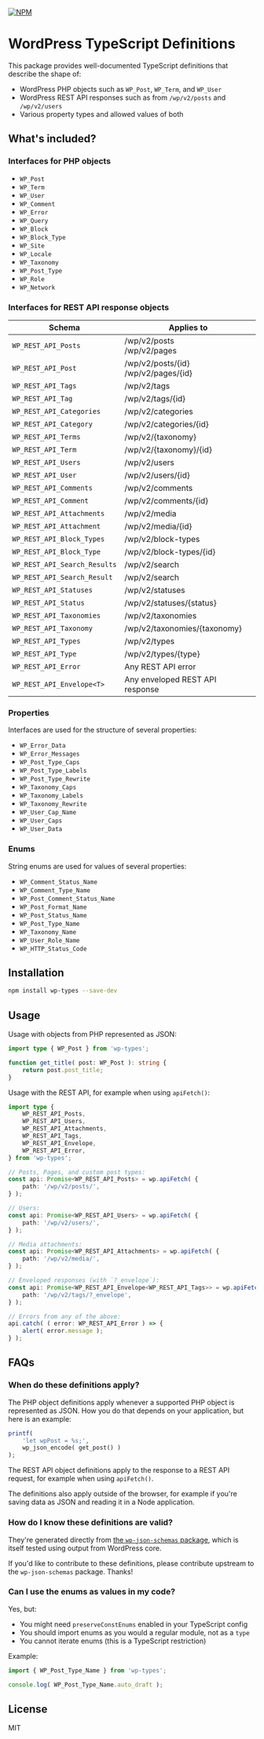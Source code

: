 [![NPM](https://img.shields.io/badge/npm-wp--types-9966ff.svg?style=flat-square)](https://www.npmjs.com/package/wp-types)

# WordPress TypeScript Definitions

This package provides well-documented TypeScript definitions that describe the shape of:

* WordPress PHP objects such as `WP_Post`, `WP_Term`, and `WP_User`
* WordPress REST API responses such as from `/wp/v2/posts` and `/wp/v2/users`
* Various property types and allowed values of both

## What's included?

### Interfaces for PHP objects

* `WP_Post`
* `WP_Term`
* `WP_User`
* `WP_Comment`
* `WP_Error`
* `WP_Query`
* `WP_Block`
* `WP_Block_Type`
* `WP_Site`
* `WP_Locale`
* `WP_Taxonomy`
* `WP_Post_Type`
* `WP_Role`
* `WP_Network`

### Interfaces for REST API response objects

Schema                       | Applies to
---------------------------- | ----------
`WP_REST_API_Posts`          | /wp/v2/posts <br> /wp/v2/pages
`WP_REST_API_Post`           | /wp/v2/posts/{id} <br> /wp/v2/pages/{id}
`WP_REST_API_Tags`           | /wp/v2/tags
`WP_REST_API_Tag`            | /wp/v2/tags/{id}
`WP_REST_API_Categories`     | /wp/v2/categories
`WP_REST_API_Category`       | /wp/v2/categories/{id}
`WP_REST_API_Terms`          | /wp/v2/{taxonomy}
`WP_REST_API_Term`           | /wp/v2/{taxonomy}/{id}
`WP_REST_API_Users`          | /wp/v2/users
`WP_REST_API_User`           | /wp/v2/users/{id}
`WP_REST_API_Comments`       | /wp/v2/comments
`WP_REST_API_Comment`        | /wp/v2/comments/{id}
`WP_REST_API_Attachments`    | /wp/v2/media
`WP_REST_API_Attachment`     | /wp/v2/media/{id}
`WP_REST_API_Block_Types`    | /wp/v2/block-types
`WP_REST_API_Block_Type`     | /wp/v2/block-types/{id}
`WP_REST_API_Search_Results` | /wp/v2/search
`WP_REST_API_Search_Result`  | /wp/v2/search
`WP_REST_API_Statuses`       | /wp/v2/statuses
`WP_REST_API_Status`         | /wp/v2/statuses/{status}
`WP_REST_API_Taxonomies`     | /wp/v2/taxonomies
`WP_REST_API_Taxonomy`       | /wp/v2/taxonomies/{taxonomy}
`WP_REST_API_Types`          | /wp/v2/types
`WP_REST_API_Type`           | /wp/v2/types/{type}
`WP_REST_API_Error`          | Any REST API error
`WP_REST_API_Envelope<T>`    | Any enveloped REST API response

### Properties

Interfaces are used for the structure of several properties:

* `WP_Error_Data`
* `WP_Error_Messages`
* `WP_Post_Type_Caps`
* `WP_Post_Type_Labels`
* `WP_Post_Type_Rewrite`
* `WP_Taxonomy_Caps`
* `WP_Taxonomy_Labels`
* `WP_Taxonomy_Rewrite`
* `WP_User_Cap_Name`
* `WP_User_Caps`
* `WP_User_Data`

### Enums

String enums are used for values of several properties:

* `WP_Comment_Status_Name`
* `WP_Comment_Type_Name`
* `WP_Post_Comment_Status_Name`
* `WP_Post_Format_Name`
* `WP_Post_Status_Name`
* `WP_Post_Type_Name`
* `WP_Taxonomy_Name`
* `WP_User_Role_Name`
* `WP_HTTP_Status_Code`

## Installation

```sh
npm install wp-types --save-dev
```

## Usage

Usage with objects from PHP represented as JSON:

```ts
import type { WP_Post } from 'wp-types';

function get_title( post: WP_Post ): string {
	return post.post_title;
}
```

Usage with the REST API, for example when using `apiFetch()`:

```ts
import type {
	WP_REST_API_Posts,
	WP_REST_API_Users,
	WP_REST_API_Attachments,
	WP_REST_API_Tags,
	WP_REST_API_Envelope,
	WP_REST_API_Error,
} from 'wp-types';

// Posts, Pages, and custom post types:
const api: Promise<WP_REST_API_Posts> = wp.apiFetch( {
	path: '/wp/v2/posts/',
} );

// Users:
const api: Promise<WP_REST_API_Users> = wp.apiFetch( {
	path: '/wp/v2/users/',
} );

// Media attachments:
const api: Promise<WP_REST_API_Attachments> = wp.apiFetch( {
	path: '/wp/v2/media/',
} );

// Enveloped responses (with `?_envelope`):
const api: Promise<WP_REST_API_Envelope<WP_REST_API_Tags>> = wp.apiFetch( {
	path: '/wp/v2/tags/?_envelope',
} );

// Errors from any of the above:
api.catch( ( error: WP_REST_API_Error ) => {
	alert( error.message );
} );
```

## FAQs

### When do these definitions apply?

The PHP object definitions apply whenever a supported PHP object is represented as JSON. How you do that depends on your application, but here is an example:

```php
printf(
	'let wpPost = %s;',
	wp_json_encode( get_post() )
);
```

The REST API object definitions apply to the response to a REST API request, for example when using `apiFetch()`.

The definitions also apply outside of the browser, for example if you're saving data as JSON and reading it in a Node application.

### How do I know these definitions are valid?

They're generated directly from [the `wp-json-schemas` package](https://github.com/johnbillion/wp-json-schemas), which is itself tested using output from WordPress core.

If you'd like to contribute to these definitions, please contribute upstream to the `wp-json-schemas` package. Thanks!

### Can I use the enums as values in my code?

Yes, but:

* You might need `preserveConstEnums` enabled in your TypeScript config
* You should import enums as you would a regular module, not as a `type`
* You cannot iterate enums (this is a TypeScript restriction)

Example:

```ts
import { WP_Post_Type_Name } from 'wp-types';

console.log( WP_Post_Type_Name.auto_draft );
```

## License

MIT
